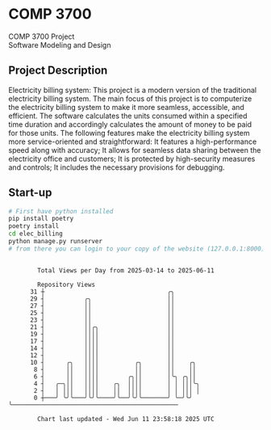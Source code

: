 # COMP 3700
COMP 3700 Project  
Software Modeling and Design
## Project Description
Electricity billing system: This project is a modern version of the traditional electricity billing system. The main focus of this project is to computerize the electricity billing system to make it more seamless, accessible, and efficient. The software calculates the units consumed within a specified time duration and accordingly calculates the amount of money to be paid for those units. The following features make the electricity billing system more service-oriented and straightforward: It features a high-performance speed along with accuracy; It allows for seamless data sharing between the electricity office and customers; It is protected by high-security measures and controls; It includes the necessary provisions for debugging.

## Start-up
```bash
# First have python installed
pip install poetry
poetry install
cd elec_billing
python manage.py runserver
# from there you can login to your copy of the website (127.0.0.1:8000), default creds are admin/admin
```

```

        Total Views per Day from 2025-03-14 to 2025-06-11

        Repository Views
      31 ┼                                  ╭╮
      29 ┤           ╭╮                     ││
      27 ┤           ││                     ││
      25 ┤           ││                     ││
      23 ┤           ││                     ││
      21 ┤           ││╭╮                   ││
      19 ┤           ││││                   ││
      17 ┤           ││││                   ││
      14 ┤           ││││                   ││
      12 ┤           ││││                   ││
      10 ┤      ╭╮   ││││          ╭╮       ││    ╭╮
       8 ┤      ││   ││││          ││       ││    ││
       6 ┤      ││   ││││        ╭╮││       │╰╮ ╭╮││
       4 ┤   ╭─╮││   ││││    ╭╮  ││││       │ │ │││╰╮
       2 ┤   │ │││   ││││    ││  ││││       │ │ │││ │
       0 ┼───╯ ╰╯╰───╯╰╯╰────╯╰──╯╰╯╰───────╯ ╰─╯╰╯ ╰──────────────────────────────────────────────

        Chart last updated - Wed Jun 11 23:58:18 2025 UTC
        
```
